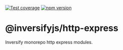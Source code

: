 [![Test coverage](https://codecov.io/gh/inversify/monorepo/branch/main/graph/badge.svg?flag=%40inversifyjs%2Fhttp-express)](https://codecov.io/gh/inversify/monorepo/branch/main/graph/badge.svg?flag=%40inversifyjs%2Fhttp-express) [![npm version](https://img.shields.io/github/package-json/v/inversify/monorepo?filename=packages%2Fhttp%2Flibraries%2Fexpress%2Fpackage.json&style=plastic)](https://www.npmjs.com/package/@inversifyjs/http-express)

# @inversifyjs/http-express

Inversify monorepo http express modules.